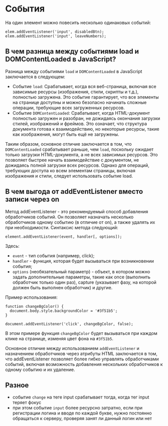 # События

На один элемент можно повесить несколько одинаковых событий:

    elem.addEventListener('input', disabledBtn);
    elem.addEventListener('input', leaveNumbers);

## В чем разница между событиями load и DOMContentLoaded в JavaScript?
Разница между событиями `load` и `DOMContentLoaded` в JavaScript заключается в следующем:

- Событие `load`: Срабатывает, когда вся веб-страница, включая все зависимые ресурсы (изображения, стили, скрипты и т.д.), полностью загружена. Это событие гарантирует, что все элементы на странице доступны и можно безопасно начинать сложные операции, требующие всех загруженных ресурсов.
- Событие `DOMContentLoaded`: Срабатывает, когда HTML-документ полностью загружен и разобран, не дожидаясь окончания загрузки стилей, изображений и фреймов. Это означает, что структура документа готова к взаимодействию, но некоторые ресурсы, такие как изображения, могут быть ещё не загружены.

Таким образом, основное отличие заключается в том, что `DOMContentLoaded` срабатывает раньше, чем `load`, поскольку ожидает только загрузки HTML-документа, а не всех зависимых ресурсов. Это позволяет быстрее начать взаимодействие с документом, не дожидаясь полной загрузки всех ресурсов. Однако для операций, требующих доступа ко всем элементам страницы, включая изображения и стили, следует использовать событие load.

## В чем выгода от addEventListener вместо записи через on
Метод addEventListener - это рекомендуемый способ добавления обработчиков событий. Он позволяет назначать несколько обработчиков одному событию (в отличие от on), а также удалять их при необходимости. Синтаксис метода следующий:

    element.addEventListener(event, handler[, options]);

Здесь:
- `event` - тип события (например, click);
- `handler` - функция, которая будет вызываться при возникновении события;
- `options` (необязательный параметр) - объект, в котором можно задать дополнительные параметры, такие как once (выполнить обработчик только один раз), capture (указывает фазу, на которой должен быть выполнен обработчик) и другие.

Пример использования:

    function changeBgColor() {
      document.body.style.backgroundColor = '#3f51b5';
    }

    document.addEventListener('click', changeBgColor, false);

В этом примере функция `changeBgColor` будет вызываться при каждом клике на странице, изменяя цвет фона на `#3f51b5`.

Основное отличие между использованием `addEventListener` и назначением обработчиков через атрибуты HTML заключается в том, что addEventListener позволяет более гибко управлять обработчиками событий, включая возможность добавления нескольких обработчиков к одному событию и их удаление.

## Разное
- событие `change` на теге input срабатывает тогда, когда тег input теряет фокус
- при этом событие `input` более ресурсно затратно, если при регистрации логина и вводе по каждой букве, нужно постоянно обращаться к серверу, проверяя занят ли данный логин или нет 
